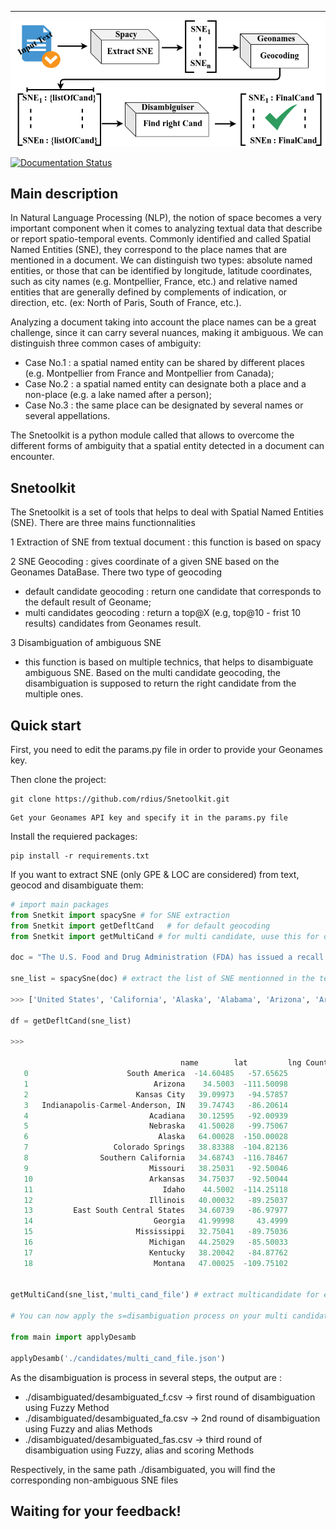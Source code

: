 -----------------------------------------
![alt tag](./process.png)


[![Documentation Status]([]())]()


Main description
----------------

In Natural Language Processing (NLP), the notion of space becomes a very important component when it comes to analyzing textual data that describe or report  spatio-temporal events. Commonly identified and called Spatial Named Entities (SNE), they correspond to the place names that are mentioned in a document. We can distinguish two types: absolute named entities, or those that can be identified by longitude, latitude coordinates, such as city names (e.g. Montpellier, France, etc.) and relative named entities that are generally defined by complements of indication, or direction, etc. (ex: North of Paris, South of France, etc.). 

Analyzing a document taking into account the place names can be a great challenge, since it can carry several nuances, making it ambiguous. We can distinguish three common cases of ambiguity:

   - Case No.1 : a spatial named entity can be shared by different places (e.g. Montpellier from France and Montpellier from Canada);
   - Case No.2 : a spatial named entity can designate both a place and a non-place (e.g. a lake named after a person);
   - Case No.3 : the same place can be designated by several names or several appellations.

The Snetoolkit is a python module called that allows to overcome the different forms of ambiguity that a spatial entity detected in a document can encounter.


Snetoolkit 
---------------

The Snetoolkit  is a set of tools that helps to deal with Spatial Named Entities (SNE). There are three mains functionnalities 

1 Extraction of SNE from textual document : this function is based on spacy

2 SNE Geocoding : gives coordinate of a given SNE based on the Geonames DataBase. There two type of geocoding 
   - default candidate geocoding : return one candidate that corresponds to the default result of Geoname;
   - multi candidates geocoding  : return a top@X (e.g, top@10 - frist 10 results) candidates from Geonames result.
     
3 Disambiguation of ambiguous SNE
   - this function is based on multiple technics, that helps to disambiguate ambiguous SNE. Based on the multi candidate geocoding, the disambiguation is supposed to return the right candidate from the multiple ones.


Quick start
-----------

First, you need to edit the params.py file in order to provide your Geonames key.

Then clone the project: 
   ```
   git clone https://github.com/rdius/Snetoolkit.git
   ```
   ```
   Get your Geonames API key and specify it in the params.py file
   ```

Install the requiered packages:

    pip install -r requirements.txt

If you want to extract SNE (only GPE & LOC are considered) from text, geocod and disambiguate them:

   ``` python
   # import main packages
   from Snetkit import spacySne # for SNE extraction
   from Snetkit import getDefltCand   # for default geocoding
   from Snetkit import getMultiCand # for multi candidate, uuse this for disambiguation purpose
   
   doc = "The U.S. Food and Drug Administration (FDA) has issued a recall on Salmonella contaminated Pistachios for 31 states in the United States. Our advice to consumers is that they avoid eating pistachio products, that they hold onto those products, that at this stage they don't throw them out, they simply hold on to them as we're learning more about them to determine if they're part of the recall, said Dr. David Acheson, associated FDA commissioner for food. However, it is expected that the recalled list may grow as the investigation continues. Kroger Co. is recalling shelled pistachios called Private Selection Shelled Pistachios in a 10-ounce container with UPC code 111073615 and the sell dates of December 13 or 14 on the packages. Setton Farms based in California, the pistachio supplier, is voluntarily recalling their pistachios. Products containing pistachios have not yet been recalled, but are under investigation. The salmonella contamination was discovered by Kraft foods during routine testing last Tuesday, before any illness were reported. They notified the FDA and the FDA notified Setton Farms. So far the source of contamination has not been revealed.  The 31 states initially affected are: (in alphabetical order) : Alaska, Alabama, Arizona, Arkansas, California, Colorado, Georgia, Idaho, Illinois, Indiana, Kansas, Kentucky, Louisiana, Michigan, Missouri, Mississippi, Montana, Nebraska, etc."
   
   sne_list = spacySne(doc) # extract the list of SNE mentionned in the text
   
   >>> ['United States', 'California', 'Alaska', 'Alabama', 'Arizona', 'Arkansas', 'California', 'Colorado', 'Georgia', 'Idaho', 'Illinois', 'Indiana', 'Kansas', 'Kentucky', 'Louisiana', 'Michigan', 'Missouri', 'Mississippi', 'Montana', 'Nebraska']
   
   df = getDefltCand(sne_list)
   
   >>>
   
                                         name        lat         lng Country Code Type  Population
      0                      South America  -14.60485   -57.65625         None    L   385742554
      1                            Arizona    34.5003  -111.50098           US    A     5863809
      2                        Kansas City   39.09973   -94.57857           US    P      475378
      3   Indianapolis-Carmel-Anderson, IN   39.74743   -86.20614           US    L     1890000
      4                           Acadiana   30.12595   -92.00939           US    L     1880000
      5                           Nebraska   41.50028   -99.75067           US    A     1757399
      6                             Alaska   64.00028  -150.00028           US    A      660633
      7                   Colorado Springs   38.83388  -104.82136           US    P      456568
      8                Southern California   34.68743  -116.78467           US    L    22000000
      9                           Missouri   38.25031   -92.50046           US    A     5768151
      10                          Arkansas   34.75037   -92.50044           US    A     2757631
      11                             Idaho    44.5002  -114.25118           US    A     1416564
      12                          Illinois   40.00032   -89.25037           US    A    12772888
      13         East South Central States   34.60739   -86.97977           US    L    17570000
      14                           Georgia   41.99998     43.4999           GE    A     3731000
      15                       Mississippi   32.75041   -89.75036           US    A     2901371
      16                          Michigan   44.25029   -85.50033           US    A     9883360
      17                          Kentucky   38.20042   -84.87762           US    A     4206074
      18                           Montana   47.00025  -109.75102           US    A      930698
   
   
   getMultiCand(sne_list,'multi_cand_file') # extract multicandidate for each input SNE from Geonames

   # You can now apply the s=disambiguation process on your multi candidates file

   from main import applyDesamb
   
   applyDesamb('./candidates/multi_cand_file.json')
   ```

As the disambiguation is process in several steps, the output are :

- ./disambiguated/desambiguated_f.csv -> first round of disambiguation using Fuzzy Method
- ./disambiguated/desambiguated_fa.csv -> 2nd round of disambiguation using Fuzzy and alias Methods
- ./disambiguated/desambiguated_fas.csv -> third round of disambiguation using Fuzzy, alias and scoring Methods

Respectively, in the same path ./disambiguated, you will find the corresponding non-ambiguous SNE files

Waiting for your feedback!
-------------------------


